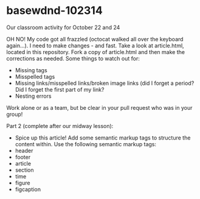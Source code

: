 basewdnd-102314
===============

Our classroom activity for October 22 and 24

OH NO! My code got all frazzled (octocat walked all over the keyboard again...). I need to make changes - and fast. Take a look at article.html, located in this repository. Fork a copy of article.html and then make the corrections as needed. Some things to watch out for:

- Missing tags
- Misspelled tags
- Missing links/misspelled links/broken image links (did I forget a period? Did I forget the first part of my link?
- Nesting errors

Work alone or as a team, but be clear in your pull request who was in your group!

Part 2 (complete after our midway lesson):
- Spice up this article! Add some semantic markup tags to structure the content within. Use the following semantic markup tags:
- header
- footer
- article
- section
- time
- figure
- figcaption
